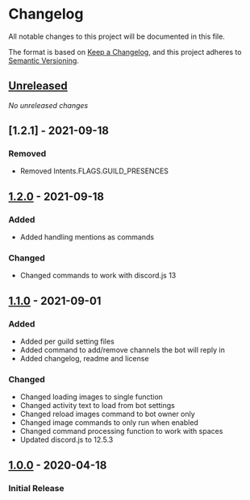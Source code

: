 # Changelog
All notable changes to this project will be documented in this file.

The format is based on [Keep a Changelog](https://keepachangelog.com/en/1.0.0/),
and this project adheres to [Semantic Versioning](https://semver.org/spec/v2.0.0.html).

## [Unreleased]
_No unreleased changes_

## [1.2.1] - 2021-09-18
### Removed
- Removed Intents.FLAGS.GUILD_PRESENCES

## [1.2.0] - 2021-09-18
### Added
- Added handling mentions as commands

### Changed
- Changed commands to work with discord.js 13

## [1.1.0] - 2021-09-01
### Added
- Added per guild setting files 
- Added command to add/remove channels the bot will reply in 
- Added changelog, readme and license

### Changed 
- Changed loading images to single function 
- Changed activity text to load from bot settings
- Changed reload images command to bot owner only 
- Changed image commands to only run when enabled
- Changed command processing function to work with spaces
- Updated discord.js to 12.5.3 

## [1.0.0] - 2020-04-18
### Initial Release

[1.2.0]: https://github.com/VariXx/frogbot/tree/v1.2.1
[1.2.0]: https://github.com/VariXx/frogbot/tree/v1.2.0
[1.1.0]: https://github.com/VariXx/frogbot/tree/v1.1.0
[1.0.0]: https://github.com/VariXx/frogbot/tree/v1.0.0
[Unreleased]: https://github.com/VariXx/frogbot/compare/master...develop